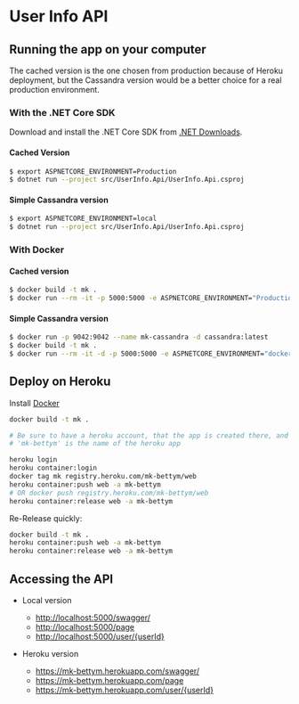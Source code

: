# User Info API

## Running the app on your computer

The cached version is the one chosen from production because of Heroku deployment, but the Cassandra version would be a better choice for a real production environment.

### With the .NET Core SDK

Download and install the .NET Core SDK from [.NET Downloads](https://dotnet.microsoft.com/download).

#### Cached Version

```sh
$ export ASPNETCORE_ENVIRONMENT=Production
$ dotnet run --project src/UserInfo.Api/UserInfo.Api.csproj
```

#### Simple Cassandra version

```sh
$ export ASPNETCORE_ENVIRONMENT=local
$ dotnet run --project src/UserInfo.Api/UserInfo.Api.csproj
```

### With Docker

#### Cached version

```sh
$ docker build -t mk .
$ docker run --rm -it -p 5000:5000 -e ASPNETCORE_ENVIRONMENT="Production" mk
```

#### Simple Cassandra version

```sh
$ docker run -p 9042:9042 --name mk-cassandra -d cassandra:latest
$ docker build -t mk .
$ docker run --rm -it -d -p 5000:5000 -e ASPNETCORE_ENVIRONMENT="docker" --link mk-cassandra:cassandra mk
```

## Deploy on Heroku

Install [Docker](https://www.docker.com/get-started)

``` sh
docker build -t mk .

# Be sure to have a heroku account, that the app is created there, and that you have Heroku CLI installed.
# 'mk-bettym' is the name of the heroku app

heroku login
heroku container:login
docker tag mk registry.heroku.com/mk-bettym/web
heroku container:push web -a mk-bettym
# OR docker push registry.heroku.com/mk-bettym/web
heroku container:release web -a mk-bettym
```

Re-Release quickly:

```sh
docker build -t mk .
heroku container:push web -a mk-bettym
heroku container:release web -a mk-bettym
```

## Accessing the API

* Local version

  * <http://localhost:5000/swagger/>
  * <http://localhost:5000/page>
  * <http://localhost:5000/user/{userId}>

* Heroku version

  * <https://mk-bettym.herokuapp.com/swagger/>
  * <https://mk-bettym.herokuapp.com/page>
  * <https://mk-bettym.herokuapp.com/user/{userId}>
